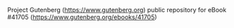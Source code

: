 Project Gutenberg (https://www.gutenberg.org) public repository for eBook #41705 (https://www.gutenberg.org/ebooks/41705)
